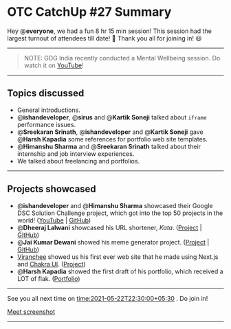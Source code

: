 # OTC CatchUp #27 Summary

Hey @**everyone**, we had a fun 8 hr 15 min session!
This session had the largest turnout of attendees till date! :tada:
Thank you all for joining in! :smiley:

---

> NOTE: GDG India recently conducted a Mental Wellbeing session. Do watch it on [YouTube](https://www.youtube.com/watch?v=r0ummzi4hYo)!

---

## Topics discussed

- General introductions.
- @**ishandeveloper**, @**sirus** and @**Kartik Soneji** talked about `iframe` performance issues.
- @**Sreekaran Srinath**, @**ishandeveloper** and @**Kartik Soneji** gave @**Harsh Kapadia** some references for portfolio web site templates.
- @**Himanshu Sharma** and @**Sreekaran Srinath** talked about their internship and job interview experiences.
- We talked about freelancing and portfolios.

---

## Projects showcased

- @**ishandeveloper** and @**Himanshu Sharma** showcased their Google DSC Solution Challenge project, which got into the top 50 projects in the world! ([YouTube](https://www.youtube.com/watch?v=dinzfBUDqi0) | [GitHub](https://github.com/ishandeveloper/Swaasthy))
- @**Dheeraj Lalwani** showcased his URL shortener, *Kata*. ([Project](https://kata-flask.herokuapp.com/) | [GitHub](https://github.com/dheerajdlalwani/url-shortener))
- @**Jai Kumar Dewani** showed his meme generator project. ([Project](https://jai-dewani.github.io/memeify/) | [GitHub](https://github.com/jai-dewani/memeify))
- [Viranchee](https://twitter.com/code_magician) showed us his first ever web site that he made using Next.js and [Chakra UI](https://chakra-ui.com/). ([Project](https://manasi.viranchee.com/))
- @**Harsh Kapadia** showed the first draft of his portfolio, which received a LOT of flak. ([Portfolio](https://harshkapadia2.github.io/portfolio/))

---

See you all next time on  <time:2021-05-22T22:30:00+05:30> . 
Do join in!

[Meet screenshot](/user_uploads/29573/-tbptp7d_4a3WIQq8CqvBdmb/image.png)

---